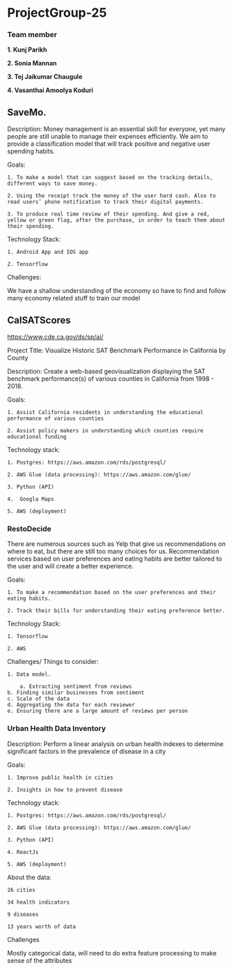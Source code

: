 # ProjectGroup-25

### Team member

**1. Kunj Parikh**

**2. Sonia Mannan**

**3. Tej Jaikumar Chaugule**

**4. Vasanthai Amoolya Koduri**

## SaveMo.

Description:
Money management is an essential skill for everyone, yet many people are still unable to manage their expenses efficiently. We aim to provide a classification model that will track positive and negative user spending habits.


Goals:

    1. To make a model that can suggest based on the tracking details, different ways to save money. 
    
    2. Using the receipt track the money of the user hard cash. Also to read users’ phone notification to track their digital payments.
    
    3. To produce real time review of their spending. And give a red, yellow or green flag, after the purchase, in order to teach them about their spending.

Technology Stack:

    1. Android App and IOS app
    
    2. Tensorflow 


Challenges:

We have a shallow understanding of the economy so have to find and follow many economy related stuff to train our model  



## CalSATScores 

https://www.cde.ca.gov/ds/sp/ai/

Project Title: Visualize Historic SAT Benchmark Performance in California by County 


Description: Create a web-based geovisualization displaying the SAT benchmark performance(s) of various counties in California from 1998 - 2018. 


Goals: 

    1. Assist California residents in understanding the educational performance of various counties 
    
    2. Assist policy makers in understanding which counties require educational funding 


Technology stack: 

    1. Postgres: https://aws.amazon.com/rds/postgresql/ 
    
    2. AWS Glue (data processing): https://aws.amazon.com/glue/ 
    
    3. Python (API) 
    
    4.  Googla Maps 
    
    5. AWS (deployment) 


### RestoDecide

There are numerous sources such as Yelp that give us recommendations on where to eat, but there are still too many choices for us. Recommendation services based on user preferences and eating habits are better tailored to the user and will create a better experience. 

Goals: 
    
    1. To make a recommendation based on the user preferences and their eating habits. 
    
    2. Track their bills for understanding their eating preference better. 


Technology Stack: 
    
    1. Tensorflow 
    
    2. AWS 

Challenges/ Things to consider: 
    
    1. Data model. 
    
    	a. Extracting sentiment from reviews 
	b. Finding similar businesses from sentiment 
	c. Scale of the data 
	d. Aggregating the data for each reviewer 
	e. Ensuring there are a large amount of reviews per person 


### Urban Health Data Inventory

Description: Perform a linear analysis on urban health indexes to determine significant factors in the prevalence of disease in a city

Goals:
    
    1. Improve public health in cities 
    
    2. Insights in how to prevent disease 
    
    
Technology stack:
    
    1. Postgres: https://aws.amazon.com/rds/postgresql/ 
    
    2. AWS Glue (data processing): https://aws.amazon.com/glue/ 
    
    3. Python (API) 
    
    4. ReactJs 
    
    5. AWS (deployment)  

About the data: 
	
	26 cities 
	
	34 health indicators 
	
	9 diseases 
	
	13 years worth of data 

Challenges

Mostly categorical data, will need to do extra feature processing to make sense of the attributes 
 
